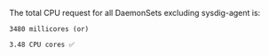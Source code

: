 The total CPU request for all DaemonSets excluding sysdig-agent is:

    3480 millicores (or)

    3.48 CPU cores ✅ ​

​